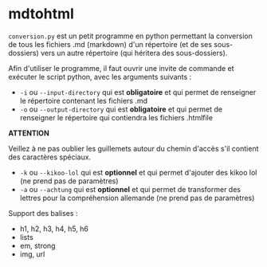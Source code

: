 # mdtohtml
`conversion.py` est un petit programme en python permettant la conversion de tous les fichiers .md (markdown) d'un répertoire (et de ses sous-dossiers) vers un autre répertoire (qui héritera des sous-dossiers).

Afin d'utiliser le programme, il faut ouvrir une invite de commande et exécuter le script python, avec les arguments suivants :
* `-i` ou `--input-directory` qui est **obligatoire** et qui permet de renseigner le répertoire contenant les fichiers .md
* `-o` ou `--output-directory` qui est **obligatoire** et qui permet de renseigner le répertoire qui contiendra les fichiers .htmlfile


**ATTENTION**


Veillez à ne pas oublier les guillemets autour du chemin d'accès s'il contient des caractères spéciaux.


* `-k` ou `--kikoo-lol` qui est **optionnel** et qui permet d'ajouter des kikoo lol (ne prend pas de paramètres)
* `-a` ou `--achtung` qui est **optionnel** et qui permet de transformer des lettres pour la compréhension allemande (ne prend pas de paramètres)


Support des balises :
* h1, h2, h3, h4, h5, h6
* lists
* em, strong
* img, url
